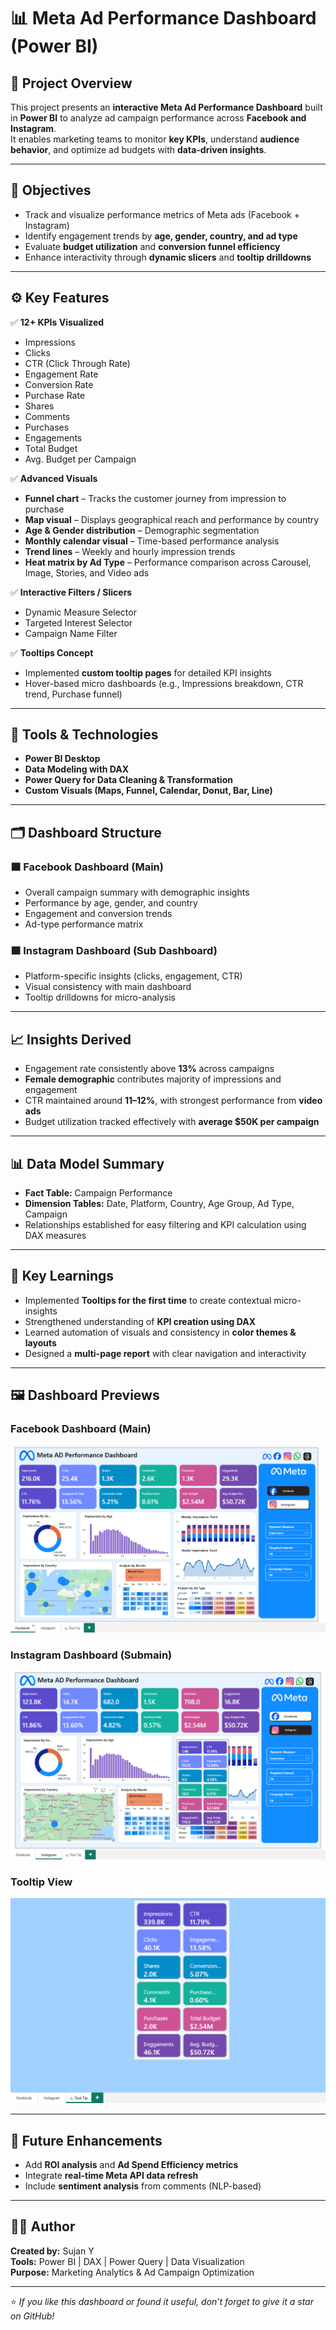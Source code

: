 # 📊 Meta Ad Performance Dashboard (Power BI)

## 🧠 Project Overview
This project presents an **interactive Meta Ad Performance Dashboard** built in **Power BI** to analyze ad campaign performance across **Facebook and Instagram**.  
It enables marketing teams to monitor **key KPIs**, understand **audience behavior**, and optimize ad budgets with **data-driven insights**.

---

## 🎯 Objectives
- Track and visualize performance metrics of Meta ads (Facebook + Instagram)
- Identify engagement trends by **age, gender, country, and ad type**
- Evaluate **budget utilization** and **conversion funnel efficiency**
- Enhance interactivity through **dynamic slicers** and **tooltip drilldowns**

---

## ⚙️ Key Features
✅ **12+ KPIs Visualized**
- Impressions  
- Clicks  
- CTR (Click Through Rate)  
- Engagement Rate  
- Conversion Rate  
- Purchase Rate  
- Shares  
- Comments  
- Purchases  
- Engagements  
- Total Budget  
- Avg. Budget per Campaign  

✅ **Advanced Visuals**
- **Funnel chart** – Tracks the customer journey from impression to purchase  
- **Map visual** – Displays geographical reach and performance by country  
- **Age & Gender distribution** – Demographic segmentation  
- **Monthly calendar visual** – Time-based performance analysis  
- **Trend lines** – Weekly and hourly impression trends  
- **Heat matrix by Ad Type** – Performance comparison across Carousel, Image, Stories, and Video ads  

✅ **Interactive Filters / Slicers**
- Dynamic Measure Selector  
- Targeted Interest Selector  
- Campaign Name Filter  

✅ **Tooltips Concept**
- Implemented **custom tooltip pages** for detailed KPI insights  
- Hover-based micro dashboards (e.g., Impressions breakdown, CTR trend, Purchase funnel)

---

## 🧩 Tools & Technologies
- **Power BI Desktop**
- **Data Modeling with DAX**
- **Power Query for Data Cleaning & Transformation**
- **Custom Visuals (Maps, Funnel, Calendar, Donut, Bar, Line)**

---

## 🗂️ Dashboard Structure
### 🟦 Facebook Dashboard (Main)
- Overall campaign summary with demographic insights  
- Performance by age, gender, and country  
- Engagement and conversion trends  
- Ad-type performance matrix  

### 🟪 Instagram Dashboard (Sub Dashboard)
- Platform-specific insights (clicks, engagement, CTR)  
- Visual consistency with main dashboard  
- Tooltip drilldowns for micro-analysis  

---

## 📈 Insights Derived
- Engagement rate consistently above **13%** across campaigns  
- **Female demographic** contributes majority of impressions and engagement  
- CTR maintained around **11–12%**, with strongest performance from **video ads**  
- Budget utilization tracked effectively with **average $50K per campaign**  

---

## 📊 Data Model Summary
- **Fact Table:** Campaign Performance  
- **Dimension Tables:** Date, Platform, Country, Age Group, Ad Type, Campaign  
- Relationships established for easy filtering and KPI calculation using DAX measures  

---

## 📎 Key Learnings
- Implemented **Tooltips for the first time** to create contextual micro-insights  
- Strengthened understanding of **KPI creation using DAX**  
- Learned automation of visuals and consistency in **color themes & layouts**  
- Designed a **multi-page report** with clear navigation and interactivity  

---

## 🖼️ Dashboard Previews

### Facebook Dashboard (Main)
![Facebook Dashboard](/Facebook%20Dashboard%20(Main).png)

### Instagram Dashboard (Submain)
![Instagram Dashboard](./Instagram%20Dashboard%20(Submain%20).png)

### Tooltip View
![Tooltip](./Tool-Tip.png)

---

## 🚀 Future Enhancements
- Add **ROI analysis** and **Ad Spend Efficiency metrics**
- Integrate **real-time Meta API data refresh**
- Include **sentiment analysis** from comments (NLP-based)

---

## 👨‍💻 Author
**Created by:** Sujan Y  
**Tools:** Power BI | DAX | Power Query | Data Visualization  
**Purpose:** Marketing Analytics & Ad Campaign Optimization

---

⭐ *If you like this dashboard or found it useful, don’t forget to give it a star on GitHub!*
